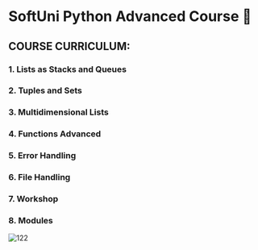 # SoftUni Python Advanced Course  🐍


## COURSE CURRICULUM:

### 1. Lists as Stacks and Queues 
### 2. Tuples and Sets 
### 3. Multidimensional Lists 
### 4. Functions Advanced 
### 5. Error Handling 
### 6. File Handling 
### 7. Workshop 
### 8. Modules


![122](https://user-images.githubusercontent.com/90700181/217650524-78fa0594-15c8-4306-9103-8fb6f6854c92.png)
